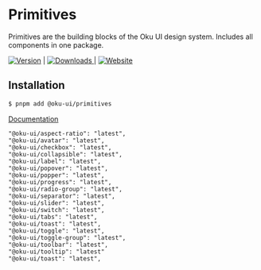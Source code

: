 # Primitives
Primitives are the building blocks of the Oku UI design system. Includes all components in one package.

<span><a href="https://www.npmjs.com/package/@oku-ui/primitives "><img src="https://img.shields.io/npm/v/@oku-ui/primitives?style=flat&colorA=18181B&colorB=28CF8D" alt="Version"></a> </span> | <span> <a href="https://www.npmjs.com/package/@oku-ui/primitives"> <img src="https://img.shields.io/npm/dm/@oku-ui/primitives?style=flat&colorA=18181B&colorB=28CF8D" alt="Downloads"> </a> </span> | <span> <a href="https://oku-ui.com/primitives/components/primitives"><img src="https://img.shields.io/badge/Open%20Documentation-18181B" alt="Website"></a> </span>

## Installation

```sh
$ pnpm add @oku-ui/primitives
```

[Documentation](https://oku-ui.com/primitives/components/primitives)

```
"@oku-ui/aspect-ratio": "latest",
"@oku-ui/avatar": "latest",
"@oku-ui/checkbox": "latest",
"@oku-ui/collapsible": "latest",
"@oku-ui/label": "latest",
"@oku-ui/popover": "latest",
"@oku-ui/popper": "latest",
"@oku-ui/progress": "latest",
"@oku-ui/radio-group": "latest",
"@oku-ui/separator": "latest",
"@oku-ui/slider": "latest",
"@oku-ui/switch": "latest",
"@oku-ui/tabs": "latest",
"@oku-ui/toast": "latest",
"@oku-ui/toggle": "latest",
"@oku-ui/toggle-group": "latest",
"@oku-ui/toolbar": "latest",
"@oku-ui/tooltip": "latest"
"@oku-ui/toast": "latest",
```
